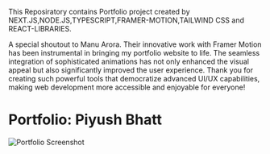This Reposiratory contains Portfolio project created by NEXT.JS,NODE.JS,TYPESCRIPT,FRAMER-MOTION,TAILWIND CSS and REACT-LIBRARIES.

A special shoutout to   Manu Arora. Their innovative work with Framer Motion has been instrumental in bringing my portfolio website to life. The seamless integration of sophisticated animations has not only enhanced the visual appeal but also significantly improved the user experience. Thank you for creating such powerful tools that democratize advanced UI/UX capabilities, making web development more accessible and enjoyable for everyone!

# Portfolio: Piyush Bhatt

![Portfolio Screenshot](./assets/portfolio-dashboard.png)
